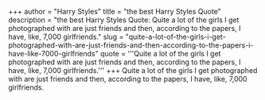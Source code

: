+++
author = "Harry Styles"
title = "the best Harry Styles Quote"
description = "the best Harry Styles Quote: Quite a lot of the girls I get photographed with are just friends and then, according to the papers, I have, like, 7,000 girlfriends."
slug = "quite-a-lot-of-the-girls-i-get-photographed-with-are-just-friends-and-then-according-to-the-papers-i-have-like-7000-girlfriends"
quote = '''Quite a lot of the girls I get photographed with are just friends and then, according to the papers, I have, like, 7,000 girlfriends.'''
+++
Quite a lot of the girls I get photographed with are just friends and then, according to the papers, I have, like, 7,000 girlfriends.
